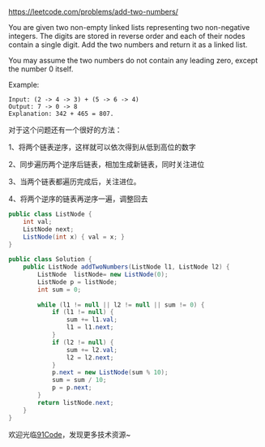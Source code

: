 https://leetcode.com/problems/add-two-numbers/

You are given two non-empty linked lists representing two non-negative integers. The digits are stored in reverse order and each of their nodes contain a single digit. Add the two numbers and return it as a linked list.

You may assume the two numbers do not contain any leading zero, except the number 0 itself.

Example:
```
Input: (2 -> 4 -> 3) + (5 -> 6 -> 4)
Output: 7 -> 0 -> 8
Explanation: 342 + 465 = 807.
```

 对于这个问题还有一个很好的方法：

1、将两个链表逆序，这样就可以依次得到从低到高位的数字

2、同步遍历两个逆序后链表，相加生成新链表，同时关注进位

3、当两个链表都遍历完成后，关注进位。

4、将两个逆序的链表再逆序一遍，调整回去


```java
public class ListNode {
    int val;
    ListNode next;
    ListNode(int x) { val = x; }
}
 
public class Solution {
    public ListNode addTwoNumbers(ListNode l1, ListNode l2) {
        ListNode  listNode= new ListNode(0);
        ListNode p = listNode;
        int sum = 0;
 
        while (l1 != null || l2 != null || sum != 0) {
            if (l1 != null) {
                sum += l1.val;
                l1 = l1.next;
            }
            if (l2 != null) {
                sum += l2.val;
                l2 = l2.next;
            }
            p.next = new ListNode(sum % 10);
            sum = sum / 10;
            p = p.next;
        }
        return listNode.next;
    }
}
```

欢迎光临[91Code](http://www.91code.info/?utm_source=github&utm_medium=github)，发现更多技术资源~
